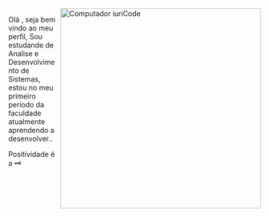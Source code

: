 <img src="https://raw.githubusercontent.com/MicaelliMedeiros/micaellimedeiros/master/image/computer-illustration.png" min-width="400px" max-width="400px" width="400px" align="right" alt="Computador iuriCode">

<p align="left"> 
  Olá , seja bem vindo ao meu perfil, Sou estudande de Analise e Desenvolvimento de Sistemas, estou no meu primeiro período da faculdade atualmente  aprendendo  a desenvolver..
  
 
<p align="left">
  Positividade é a 🗝️
